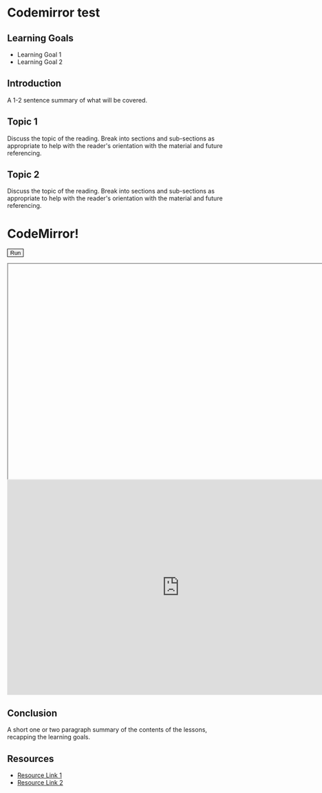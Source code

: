 # Codemirror test

## Learning Goals

- Learning Goal 1
- Learning Goal 2

## Introduction

A 1-2 sentence summary of what will be covered.

## Topic 1

Discuss the topic of the reading. Break into sections and sub-sections as
appropriate to help with the reader's orientation with the material and future
referencing.

## Topic 2

Discuss the topic of the reading. Break into sections and sub-sections as
appropriate to help with the reader's orientation with the material and future
referencing.

<h1>CodeMirror!</h1>

<button id="run_button" style="border:1px solid black">Run</button>

<div id="editor"></div>

<iframe id="code_result" width="800" height="500"></iframe>

<iframe width="800" height="500" frameborder="0" src="https://pythontutor.com/iframe-embed.html#code=myList%20%3D%20%281,%20%282,%20%283,%20%284,%20%285,%20None%29%29%29%29%29%0A%0Adef%20sumList%28node,%20subtotal%29%3A%0A%20%20if%20not%20node%3A%0A%20%20%20%20return%20subtotal%0A%20%20else%3A%0A%20%20%20%20return%20sumList%28node%5B1%5D,%20subtotal%20%2B%20node%5B0%5D%29%0A%0Atotal%20%3D%20sumList%28myList,%200%29&codeDivHeight=400&codeDivWidth=350&cumulative=false&curInstr=0&heapPrimitives=nevernest&origin=opt-frontend.js&py=3&rawInputLstJSON=%5B%5D&textReferences=false"> </iframe>

<p id="p1"></p>

<script src="tmp.js"></script>

## Conclusion

A short one or two paragraph summary of the contents of the lessons, recapping
the learning goals.

## Resources

- [Resource Link 1](example.com)
- [Resource Link 2](example.com)
